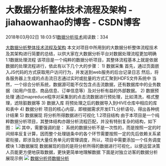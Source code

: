 
# 大数据分析整体技术流程及架构 - jiahaowanhao的博客 - CSDN博客


2018年03月02日 18:03:51[数据分析技术](https://me.csdn.net/jiahaowanhao)阅读数：334


[大数据分析整体技术流程及架构](http://cda.pinggu.org/view/24880.html)
本文对项目中所用到的大数据分析整体流程技术及其架构进行简要的总结，以供大家在大数据分析平台对数据处理流程更加明确
1.1数据处理流程
该项目是一个纯粹的数据分析项目，其整体流程基本上就是依据数据的处理流程进行，依此有以下几个大的步骤：
1) 数据采集
首先，通过页面嵌入JS代码的方式获取用户访问行为，并发送到web服务的后台记录日志
然后，将各服务器上生成的点击流日志通过实时或批量的方式汇聚到HDFS文件系统中
当然，一个综合分析系统，数据源可能不仅包含点击流数据，还有数据库中的业务数据（如用户信息、商品信息、订单信息等）及对分析有益的外部数据。
2) 数据预处理
通过mapreduce程序对采集到的点击流数据进行预处理，比如清洗，格式整理，滤除脏数据等
3) 数据入库
将预处理之后的数据导入到HIVE仓库中相应的库和表中
4) 数据分析
项目的核心内容，即根据需求开发ETL分析语句，得出各种统计结果
5) 数据展现
将分析所得数据进行可视化
1.2项目结构
由于本项目是一个纯粹数据分析项目，其整体结构亦跟分析流程匹配，并没有特别复杂的结构，如下图：
![](http://cda.pinggu.org/uploadfile/image/20180302/20180302065324_90965.png)
其中，需要强调的是：
系统的数据分析不是一次性的，而是按照一定的时间频率反复计算，因而整个处理链条中的各个环节需要按照一定的先后依赖关系紧密衔接，即涉及到大量任务单元的管理调度，所以，项目中需要添加一个任务调度模块
1.3数据展现
数据展现的目的是将分析所得的数据进行可视化，以便运营决策人员能更方便地获取数据，更快更简单地理解数据
下面是对独立访客的数据分析展现示例
![](http://www.cda.cn/uploadfile/image/20180302/20180302065411_74754.png)
[数据分析师](http://cda.pinggu.org/index.php?ac=search&keyword=%E6%95%B0%E6%8D%AE%E5%88%86%E6%9E%90%E5%B8%88)[数据分析](http://cda.pinggu.org/index.php?ac=search&keyword=%E6%95%B0%E6%8D%AE%E5%88%86%E6%9E%90)

